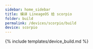 ```yaml
---
sidebar: home_sidebar
title: 编译 LineageOS 给 scorpio
folder: build
permalink: /devices/scorpio/build
device: scorpio
---
```

{% include templates/device_build.md %}
